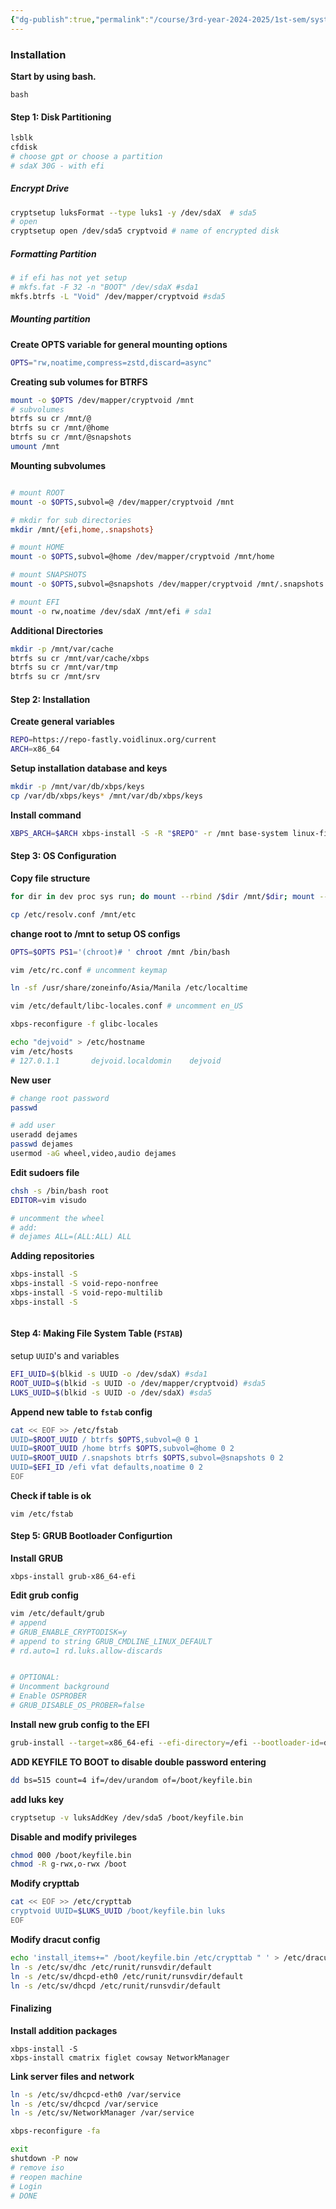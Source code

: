 ```yaml
---
{"dg-publish":true,"permalink":"/course/3rd-year-2024-2025/1st-sem/system-administration-and-maintenance-1/installation/void-linux/","noteIcon":""}
---
```


### Installation
**Start by using bash.**
```
bash
```
#### Step 1: Disk Partitioning
```bash
lsblk
cfdisk 
# choose gpt or choose a partition
# sdaX 30G - with efi 
```

##### Encrypt Drive
```bash
cryptsetup luksFormat --type luks1 -y /dev/sdaX  # sda5
# open
cryptsetup open /dev/sda5 cryptvoid # name of encrypted disk
```

##### Formatting Partition
```bash
# if efi has not yet setup 
# mkfs.fat -F 32 -n "BOOT" /dev/sdaX #sda1
mkfs.btrfs -L "Void" /dev/mapper/cryptvoid #sda5

```

##### Mounting partition
**Create OPTS variable for general mounting options**
```bash
OPTS="rw,noatime,compress=zstd,discard=async"
```

**Creating sub volumes for BTRFS**
```bash
mount -o $OPTS /dev/mapper/cryptvoid /mnt
# subvolumes
btrfs su cr /mnt/@
btrfs su cr /mnt/@home
btrfs su cr /mnt/@snapshots
umount /mnt
```

**Mounting subvolumes**
```bash

# mount ROOT
mount -o $OPTS,subvol=@ /dev/mapper/cryptvoid /mnt

# mkdir for sub directories
mkdir /mnt/{efi,home,.snapshots}

# mount HOME
mount -o $OPTS,subvol=@home /dev/mapper/cryptvoid /mnt/home

# mount SNAPSHOTS
mount -o $OPTS,subvol=@snapshots /dev/mapper/cryptvoid /mnt/.snapshots

# mount EFI
mount -o rw,noatime /dev/sdaX /mnt/efi # sda1

```

**Additional Directories**
```bash
mkdir -p /mnt/var/cache
btrfs su cr /mnt/var/cache/xbps
btrfs su cr /mnt/var/tmp
btrfs su cr /mnt/srv
```

#### Step 2: Installation
**Create general variables**
```bash
REPO=https://repo-fastly.voidlinux.org/current
ARCH=x86_64
```

**Setup installation database and keys**
```bash
mkdir -p /mnt/var/db/xbps/keys
cp /var/db/xbps/keys* /mnt/var/db/xbps/keys
```

**Install command**
```bash
XBPS_ARCH=$ARCH xbps-install -S -R "$REPO" -r /mnt base-system linux-firmware btrfs-progs cryptsetup vim neofetch 
```

#### Step 3: OS Configuration
**Copy file structure**
```bash
for dir in dev proc sys run; do mount --rbind /$dir /mnt/$dir; mount --make-rslave /mnt/$dir; done

cp /etc/resolv.conf /mnt/etc
```

**change root to /mnt to setup OS configs**
```bash
OPTS=$OPTS PS1='(chroot)# ' chroot /mnt /bin/bash
```

```bash
vim /etc/rc.conf # uncomment keymap

ln -sf /usr/share/zoneinfo/Asia/Manila /etc/localtime

vim /etc/default/libc-locales.conf # uncomment en_US

xbps-reconfigure -f glibc-locales

echo "dejvoid" > /etc/hostname
vim /etc/hosts
# 127.0.1.1       dejvoid.localdomin    dejvoid

```

**New user**
```bash
# change root password
passwd

# add user
useradd dejames
passwd dejames
usermod -aG wheel,video,audio dejames
```

**Edit sudoers file**
```bash
chsh -s /bin/bash root
EDITOR=vim visudo

# uncomment the wheel 
# add: 
# dejames ALL=(ALL:ALL) ALL

```

**Adding repositories**
```bash
xbps-install -S
xbps-install -S void-repo-nonfree
xbps-install -S void-repo-multilib
xbps-install -S



```

#### Step 4: Making File System Table (`FSTAB`)
setup `UUID`'s and variables
```bash
EFI_UUID=$(blkid -s UUID -o /dev/sdaX) #sda1
ROOT_UUID=$(blkid -s UUID -o /dev/mapper/cryptvoid) #sda5
LUKS_UUID=$(blkid -s UUID -o /dev/sdaX) #sda5
```

**Append new table to `fstab` config**
```bash
cat << EOF >> /etc/fstab
UUID=$ROOT_UUID / btrfs $OPTS,subvol=@ 0 1
UUID=$ROOT_UUID /home btrfs $OPTS,subvol=@home 0 2
UUID=$ROOT_UUID /.snapshots btrfs $OPTS,subvol=@snapshots 0 2
UUID=$EFI_ID /efi vfat defaults,noatime 0 2
EOF
```

**Check if table is ok**
```
vim /etc/fstab
```

#### Step 5: GRUB Bootloader Configurtion
**Install GRUB**
```
xbps-install grub-x86_64-efi
```

**Edit grub config**
```bash
vim /etc/default/grub
# append
# GRUB_ENABLE_CRYPTODISK=y
# append to string GRUB_CMDLINE_LINUX_DEFAULT
# rd.auto=1 rd.luks.allow-discards


# OPTIONAL: 
# Uncomment background
# Enable OSPROBER
# GRUB_DISABLE_OS_PROBER=false
```

**Install new grub config to the EFI**
```bash
grub-install --target=x86_64-efi --efi-directory=/efi --bootloader-id=dejvoid_grub
```

**ADD KEYFILE TO BOOT to disable double password entering**
```bash
dd bs=515 count=4 if=/dev/urandom of=/boot/keyfile.bin
```

**add luks key**
```sh
cryptsetup -v luksAddKey /dev/sda5 /boot/keyfile.bin
```

**Disable and modify privileges**
```bash
chmod 000 /boot/keyfile.bin
chmod -R g-rwx,o-rwx /boot
```

**Modify crypttab**
```bash
cat << EOF >> /etc/crypttab
cryptvoid UUID=$LUKS_UUID /boot/keyfile.bin luks
EOF
```
**Modify dracut config**
```bash
echo 'install_items+=" /boot/keyfile.bin /etc/crypttab " ' > /etc/dracut.conf.d/10-crypt.conf
ln -s /etc/sv/dhc /etc/runit/runsvdir/default
ln -s /etc/sv/dhcpd-eth0 /etc/runit/runsvdir/default
ln -s /etc/sv/dhcpd /etc/runit/runsvdir/default
```


#### Finalizing
**Install addition packages**
```
xbps-install -S
xbps-install cmatrix figlet cowsay NetworkManager

```

**Link server files and network**
```bash
ln -s /etc/sv/dhcpcd-eth0 /var/service
ln -s /etc/sv/dhcpcd /var/service
ln -s /etc/sv/NetworkManager /var/service

xbps-reconfigure -fa
```

```bash
exit
shutdown -P now
# remove iso
# reopen machine
# Login
# DONE
```

